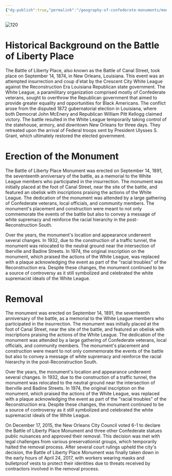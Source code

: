 ```yaml
---
{"dg-publish":true,"permalink":"/geography-of-confederate-monuments/monuments/battle-of-liberty-place-monument/"}
---
```



![120](https://upload.wikimedia.org/wikipedia/commons/3/3d/NOLAWhiteLeagueMonumentByTracks.jpg)

# Historical Background on the Battle of Liberty Place 

The Battle of Liberty Place, also known as the Battle of Canal Street, took place on September 14, 1874, in New Orleans, Louisiana. This event was an attempted insurrection and coup d'etat by the Crescent City White League against the Reconstruction Era Louisiana Republican state government. The White League, a paramilitary organization comprised mostly of Confederate veterans, sought to overthrow the Republican government that aimed to provide greater equality and opportunities for Black Americans. The conflict arose from the disputed 1872 gubernatorial election in Louisiana, where both Democrat John McEnery and Republican William Pitt Kellogg claimed victory. The battle resulted in the White League temporarily taking control of the statehouse, armory, and downtown New Orleans for three days. They retreated upon the arrival of Federal troops sent by President Ulysses S. Grant, which ultimately restored the elected government.

# Erection of the Monument 
The Battle of Liberty Place Monument was erected on September 14, 1891, the seventeenth anniversary of the battle, as a memorial to the White League members who participated in the insurrection. The monument was initially placed at the foot of Canal Street, near the site of the battle, and featured an obelisk with inscriptions praising the actions of the White League. The dedication of the monument was attended by a large gathering of Confederate veterans, local officials, and community members. The monument's placement and construction were meant to not only commemorate the events of the battle but also to convey a message of white supremacy and reinforce the racial hierarchy in the post-Reconstruction South.

Over the years, the monument's location and appearance underwent several changes. In 1932, due to the construction of a traffic tunnel, the monument was relocated to the neutral ground near the intersection of Iberville and Badine Streets. In 1974, the original inscription on the monument, which praised the actions of the White League, was replaced with a plaque acknowledging the event as part of the "racial troubles" of the Reconstruction era. Despite these changes, the monument continued to be a source of controversy as it still symbolized and celebrated the white supremacist ideals of the White League.

# Removal 

The monument was erected on September 14, 1891, the seventeenth anniversary of the battle, as a memorial to the White League members who participated in the insurrection. The monument was initially placed at the foot of Canal Street, near the site of the battle, and featured an obelisk with inscriptions praising the actions of the White League. The dedication of the monument was attended by a large gathering of Confederate veterans, local officials, and community members. The monument's placement and construction were meant to not only commemorate the events of the battle but also to convey a message of white supremacy and reinforce the racial hierarchy in the post-Reconstruction South.

Over the years, the monument's location and appearance underwent several changes. In 1932, due to the construction of a traffic tunnel, the monument was relocated to the neutral ground near the intersection of Iberville and Badine Streets. In 1974, the original inscription on the monument, which praised the actions of the White League, was replaced with a plaque acknowledging the event as part of the "racial troubles" of the Reconstruction era. Despite these changes, the monument continued to be a source of controversy as it still symbolized and celebrated the white supremacist ideals of the White League.

On December 17, 2015, the New Orleans City Council voted 6-1 to declare the Battle of Liberty Place Monument and three other Confederate statues public nuisances and approved their removal. This decision was met with legal challenges from various preservationist groups, which temporarily halted the removal process. After several court rulings upheld the city's decision, the Battle of Liberty Place Monument was finally taken down in the early hours of April 24, 2017, with workers wearing masks and bulletproof vests to protect their identities due to threats received by contractors involved in the removal process.